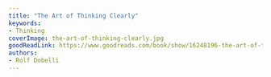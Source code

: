 ```yaml
---
title: "The Art of Thinking Clearly"
keywords:
- Thinking
coverImage: the-art-of-thinking-clearly.jpg
goodReadLink: https://www.goodreads.com/book/show/16248196-the-art-of-thinking-clearly
authors:
- Rolf Dobelli
---
```

